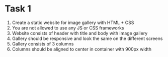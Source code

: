 # Task 1

1. Create a static website for image gallery with HTML + CSS
2. You are not allowed to use any JS or CSS frameworks
3. Website consists of header with title and body with image gallery
4. Gallery should be responsive and look the same on the different screens
5. Gallery consists of 3 columns
6. Columns should be aligned to center in container with 900px width
